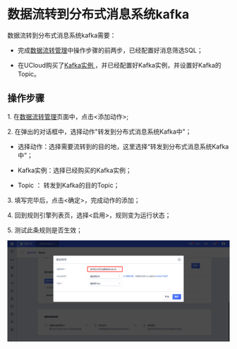 

# 数据流转到分布式消息系统kafka

数据流转到分布式消息系统kafka需要：

- 完成[数据流转管理](data_forwarding)中操作步骤的前两步，已经配置好消息筛选SQL；

- 在UCloud购买了[Kafka实例 ](https://console.ucloud.cn/ukafka/ukafka)，并已经配置好Kafka实例，并设置好Kafka的Topic。


## 操作步骤

1\. 在[数据流转管理](data_forwarding)页面中，点击<添加动作>;

2\. 在弹出的对话框中，选择动作"转发到分布式消息系统Kafka中"；

   - 选择动作：选择需要流转到的目的地，这里选择“转发到分布式消息系统Kafka中”；

   - Kafka实例：选择已经购买的Kafka实例；

   - Topic ： 转发到Kafka的目的Topic；

3\. 填写完毕后，点击<确定>，完成动作的添加；

4\. 回到规则引擎列表页，选择<启用>，规则变为运行状态；

5\. 测试此条规则是否生效；


![转发到Kafka中](../../images/转发到Kafka中.png)




